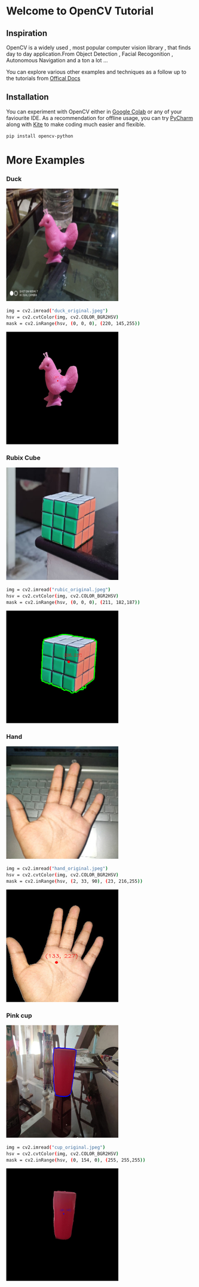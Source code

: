 # Welcome to OpenCV Tutorial


## Inspiration

OpenCV is a widely used , most popular computer vision library , that finds
day to day application.From Object Detection , Facial Recogonition , Autonomous Navigation
and a ton a lot ...

You can explore various other examples and techniques as a follow up to the tutorials
from [Offical Docs](https://opencv-python-tutroals.readthedocs.io/en/latest/py_tutorials/py_imgproc/py_table_of_contents_imgproc/py_table_of_contents_imgproc.html)


## Installation

You can experiment with OpenCV either in [Google Colab](https://colab.research.google.com/) or any of your faviourite IDE.
As a recommendation for offline usage, you can try [PyCharm](https://www.jetbrains.com/pycharm/) along with [Kite](https://www.kite.com/) to make coding much easier and flexible.

```sh
pip install opencv-python
```
# More Examples


### Duck

<img src="images/duck_original.jpeg" width="300" height="300">

```sh
img = cv2.imread("duck_original.jpeg")
hsv = cv2.cvtColor(img, cv2.COLOR_BGR2HSV)
mask = cv2.inRange(hsv, (0, 0, 0), (220, 145,255))
```


<img src="images/duck_inrange.jpeg" width="300" height="300">

### Rubix Cube
<img src="images/rubic_original.jpeg" width="300" height="300">


```sh
img = cv2.imread("rubic_original.jpeg")
hsv = cv2.cvtColor(img, cv2.COLOR_BGR2HSV)
mask = cv2.inRange(hsv, (0, 0, 0), (211, 182,187))
```


<img src="images/rubic_inrange.jpeg" width="300" height="300">

### Hand
<img src="images/hand_original.jpeg" width="300" height="300">


```sh
img = cv2.imread("hand_original.jpeg")
hsv = cv2.cvtColor(img, cv2.COLOR_BGR2HSV)
mask = cv2.inRange(hsv, (2, 33, 90), (23, 216,255))
```


<img src="images/hand_inrange.jpeg" width="300" height="300">


### Pink cup


<img src="images/cup_original.jpeg" width="300" height="300">


```sh
img = cv2.imread("cup_original.jpeg")
hsv = cv2.cvtColor(img, cv2.COLOR_BGR2HSV)
mask = cv2.inRange(hsv, (0, 154, 0), (255, 255,255))
```


<img src="images/cup_inrange.jpeg" width="300" height="300">


